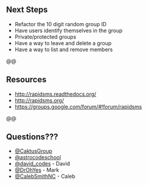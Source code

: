 ## Next Steps

- Refactor the 10 digit random group ID
- Have users identify themselves in the group
- Private/protected groups
- Have a way to leave and delete a group
- Have a way to list and remove members

@@

## Resources

- http://rapidsms.readthedocs.org/
- http://rapidsms.org/
- https://groups.google.com/forum/#!forum/rapidsms

@@

## Questions???

- [@CaktusGroup](https://twitter.com/CaktusGroup)
- [@astrocodeschool](https://twitter.com/astrocodeschool)
- [@david_codes](https://twitter.com/david_codes) - David
- [@DrOhYes](httpdavid_codess://twitter.com/DrOhYes) - Mark
- [@CalebSmithNC](https://twitter.com/CalebSmithNC)  - Caleb
